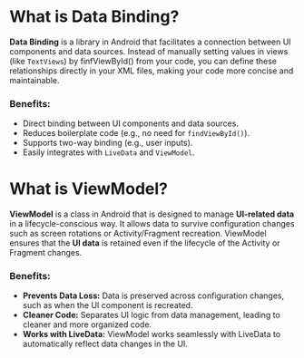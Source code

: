 # What is Data Binding?
**Data Binding** is a library in Android that facilitates a connection between UI components and data sources. Instead of manually setting values in views (like `TextViews`) by finfViewById() from your code, you can define these relationships directly in your XML files, making your code more concise and maintainable.

### Benefits:
- Direct binding between UI components and data sources.
- Reduces boilerplate code (e.g., no need for `findViewById()`).
- Supports two-way binding (e.g., user inputs).
- Easily integrates with `LiveData` and `ViewModel`.

# What is ViewModel?

**ViewModel** is a class in Android that is designed to manage **UI-related data** in a lifecycle-conscious way. It allows data to survive configuration changes such as screen rotations or Activity/Fragment recreation. ViewModel ensures that the **UI data** is retained even if the lifecycle of the Activity or Fragment changes.

### Benefits:
- **Prevents Data Loss:** Data is preserved across configuration changes, such as when the UI component is recreated.
- **Cleaner Code:** Separates UI logic from data management, leading to cleaner and more organized code.
- **Works with LiveData:** ViewModel works seamlessly with LiveData to automatically reflect data changes in the UI.


